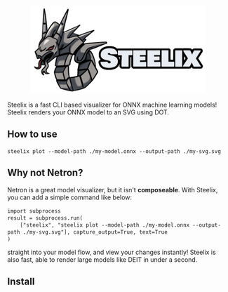 <div align="center">
<img width="400px" height="200px" src="https://github.com/FL33TW00D/steelix/raw/master/.github/SteelixLogo.png">
</div>

Steelix is a fast CLI based visualizer for ONNX machine learning models! Steelix renders your ONNX model to an SVG using DOT.

## How to use

```
steelix plot --model-path ./my-model.onnx --output-path ./my-svg.svg
```

## Why not Netron?

Netron is a great model visualizer, but it isn't **composeable**. With Steelix, you can add a simple command like below:
```
import subprocess
result = subprocess.run(
    ["steelix", "steelix plot --model-path ./my-model.onnx --output-path ./my-svg.svg"], capture_output=True, text=True
) 
```
straight into your model flow, and view your changes instantly! Steelix is also fast, able to render large models like DEIT in under a second.

## Install


